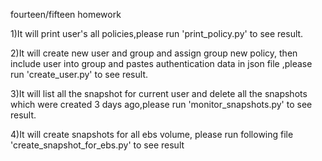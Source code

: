 fourteen/fifteen homework

1)It will  print user's all policies,please run 'print_policy.py' to see result.

2)It will  create new user and group and assign group new policy, then include user into group and pastes authentication data in json file ,please run 'create_user.py' to see result.

3)It will  list all the snapshot for current user and delete all the snapshots which were created 3 days ago,please run 'monitor_snapshots.py' to see result.

4)It will create snapshots for all ebs volume, please run following file 'create_snapshot_for_ebs.py' to see result